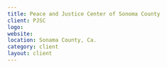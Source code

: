 ```yaml
---
title: Peace and Justice Center of Sonoma County
client: PJSC
logo: 
website: 
location: Sonama County, Ca.
category: client
layout: client
---
```


